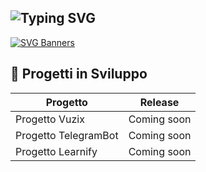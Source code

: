 ## ![Typing SVG](https://readme-typing-svg.demolab.com?font=Fira+Code&pause=400&color=ffffff&background=00000000&width=450&lines=Hi,+I'm+a+Developer;Hi,+I'm+an+Entrepreneur;Hi,+I'm+an+Innovator)

[![SVG Banners](https://svg-banners.vercel.app/api?type=luminance&text1=DavidMBK%20✦&width=800&height=400)](https://github.com/Akshay090/svg-banners)

## 🚀 Progetti in Sviluppo

| Progetto             | Release      |
|----------------------|--------------|
| Progetto Vuzix       | Coming soon  |
| Progetto TelegramBot | Coming soon  |
| Progetto Learnify    | Coming soon  |
